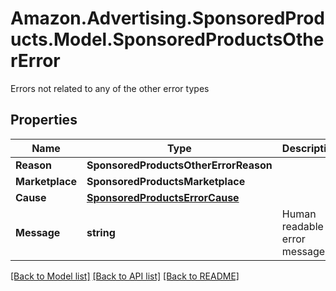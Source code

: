 # Amazon.Advertising.SponsoredProducts.Model.SponsoredProductsOtherError
Errors not related to any of the other error types

## Properties

Name | Type | Description | Notes
------------ | ------------- | ------------- | -------------
**Reason** | **SponsoredProductsOtherErrorReason** |  | 
**Marketplace** | **SponsoredProductsMarketplace** |  | [optional] 
**Cause** | [**SponsoredProductsErrorCause**](SponsoredProductsErrorCause.md) |  | [optional] 
**Message** | **string** | Human readable error message | 

[[Back to Model list]](../README.md#documentation-for-models) [[Back to API list]](../README.md#documentation-for-api-endpoints) [[Back to README]](../README.md)

